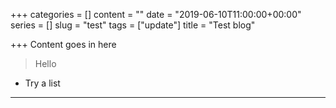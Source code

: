 +++
categories = []
content = ""
date = "2019-06-10T11:00:00+00:00"
series = []
slug = "test"
tags = ["update"]
title = "Test blog"

+++
Content goes in here

> Hello

* Try a list

***